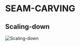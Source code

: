 # SEAM-CARVING
## Scaling-down
![Scaling-down](https://github.com/Vikhyat-1820/SEAM-CARVING/blob/master/GIF.gif)
